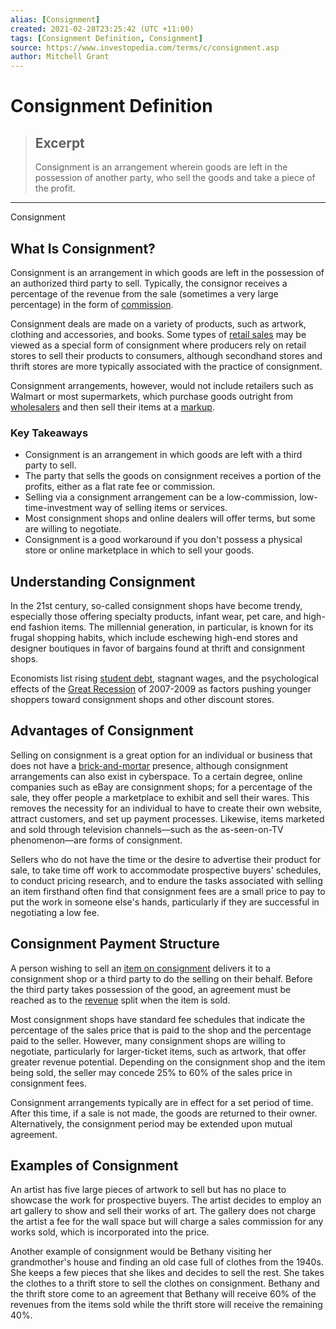 ```yaml
---
alias: [Consignment]
created: 2021-02-28T23:25:42 (UTC +11:00)
tags: [Consignment Definition, Consignment]
source: https://www.investopedia.com/terms/c/consignment.asp
author: Mitchell Grant
---
```


# Consignment Definition

> ## Excerpt
> Consignment is an arrangement wherein goods are left in the possession of another party, who sell the goods and take a piece of the profit.

---

Consignment
## What Is Consignment?

Consignment is an arrangement in which goods are left in the possession of an authorized third party to sell. Typically, the consignor receives a percentage of the revenue from the sale (sometimes a very large percentage) in the form of [commission](https://www.investopedia.com/terms/c/commission.asp).

Consignment deals are made on a variety of products, such as artwork, clothing and accessories, and books. Some types of [retail sales](https://www.investopedia.com/terms/r/retail-sales.asp) may be viewed as a special form of consignment where producers rely on retail stores to sell their products to consumers, although secondhand stores and thrift stores are more typically associated with the practice of consignment.

Consignment arrangements, however, would not include retailers such as Walmart or most supermarkets, which purchase goods outright from [wholesalers](https://www.investopedia.com/terms/w/wholesaling.asp) and then sell their items at a [markup](https://www.investopedia.com/terms/m/markup.asp).

### Key Takeaways

-   Consignment is an arrangement in which goods are left with a third party to sell.
-   The party that sells the goods on consignment receives a portion of the profits, either as a flat rate fee or commission.
-   Selling via a consignment arrangement can be a low-commission, low-time-investment way of selling items or services.
-   Most consignment shops and online dealers will offer terms, but some are willing to negotiate.
-   Consignment is a good workaround if you don't possess a physical store or online marketplace in which to sell your goods.

## Understanding Consignment

In the 21st century, so-called consignment shops have become trendy, especially those offering specialty products, infant wear, pet care, and high-end fashion items. The millennial generation, in particular, is known for its frugal shopping habits, which include eschewing high-end stores and designer boutiques in favor of bargains found at thrift and consignment shops.

Economists list rising [student debt](https://www.investopedia.com/terms/s/student-debt.asp), stagnant wages, and the psychological effects of the [Great Recession](https://www.investopedia.com/terms/g/great-recession.asp) of 2007-2009 as factors pushing younger shoppers toward consignment shops and other discount stores.

## Advantages of Consignment

Selling on consignment is a great option for an individual or business that does not have a [brick-and-mortar](https://www.investopedia.com/terms/b/brickandmortar.asp) presence, although consignment arrangements can also exist in cyberspace. To a certain degree, online companies such as eBay are consignment shops; for a percentage of the sale, they offer people a marketplace to exhibit and sell their wares. This removes the necessity for an individual to have to create their own website, attract customers, and set up payment processes. Likewise, items marketed and sold through television channels—such as the as-seen-on-TV phenomenon—are forms of consignment.

Sellers who do not have the time or the desire to advertise their product for sale, to take time off work to accommodate prospective buyers' schedules, to conduct pricing research, and to endure the tasks associated with selling an item firsthand often find that consignment fees are a small price to pay to put the work in someone else's hands, particularly if they are successful in negotiating a low fee.

## Consignment Payment Structure

A person wishing to sell an [item on consignment](https://www.investopedia.com/articles/investing/110515/how-make-money-selling-kids-items-consignment-sales.asp) delivers it to a consignment shop or a third party to do the selling on their behalf. Before the third party takes possession of the good, an agreement must be reached as to the [revenue](https://www.investopedia.com/terms/r/revenue.asp) split when the item is sold.

Most consignment shops have standard fee schedules that indicate the percentage of the sales price that is paid to the shop and the percentage paid to the seller. However, many consignment shops are willing to negotiate, particularly for larger-ticket items, such as artwork, that offer greater revenue potential. Depending on the consignment shop and the item being sold, the seller may concede 25% to 60% of the sales price in consignment fees.

Consignment arrangements typically are in effect for a set period of time. After this time, if a sale is not made, the goods are returned to their owner. Alternatively, the consignment period may be extended upon mutual agreement.

## Examples of Consignment

An artist has five large pieces of artwork to sell but has no place to showcase the work for prospective buyers. The artist decides to employ an art gallery to show and sell their works of art. The gallery does not charge the artist a fee for the wall space but will charge a sales commission for any works sold, which is incorporated into the price.

Another example of consignment would be Bethany visiting her grandmother's house and finding an old case full of clothes from the 1940s. She keeps a few pieces that she likes and decides to sell the rest. She takes the clothes to a thrift store to sell the clothes on consignment. Bethany and the thrift store come to an agreement that Bethany will receive 60% of the revenues from the items sold while the thrift store will receive the remaining 40%.
